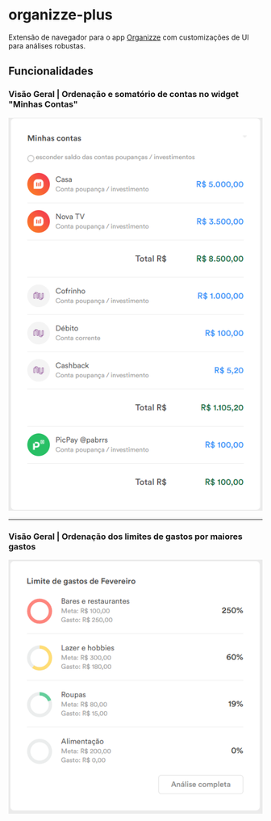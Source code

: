# organizze-plus
Extensão de navegador para o app [Organizze](https://organizze.com.br) com customizações de UI para análises robustas.

## Funcionalidades

### Visão Geral | Ordenação e somatório de contas no widget "Minhas Contas"

![img1](https://github.com/pabrrs/organizze-plus/blob/main/docs/img/accounts.png)

---

### Visão Geral | Ordenação dos limites de gastos por maiores gastos 

![img2](https://github.com/pabrrs/organizze-plus/blob/main/docs/img/budget.png)
